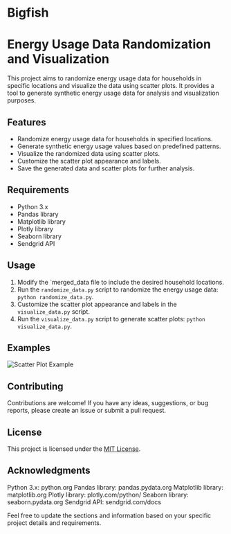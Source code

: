 # Bigfish

# Energy Usage Data Randomization and Visualization

This project aims to randomize energy usage data for households in specific locations and visualize the data using scatter plots. It provides a tool to generate synthetic energy usage data for analysis and visualization purposes.

## Features

- Randomize energy usage data for households in specified locations.
- Generate synthetic energy usage values based on predefined patterns.
- Visualize the randomized data using scatter plots.
- Customize the scatter plot appearance and labels.
- Save the generated data and scatter plots for further analysis.

## Requirements

- Python 3.x
- Pandas library
- Matplotlib library
- Plotly library
- Seaborn library
- Sendgrid API

## Usage

1. Modify the `merged_data file to include the desired household locations.
2. Run the `randomize_data.py` script to randomize the energy usage data: `python randomize_data.py`.
3. Customize the scatter plot appearance and labels in the `visualize_data.py` script.
4. Run the `visualize_data.py` script to generate scatter plots: `python visualize_data.py`.

## Examples

![Scatter Plot Example](scatter_plot_example.png)

## Contributing

Contributions are welcome! If you have any ideas, suggestions, or bug reports, please create an issue or submit a pull request.

## License

This project is licensed under the [MIT License](LICENSE).

## Acknowledgments

Python 3.x: python.org
Pandas library: pandas.pydata.org
Matplotlib library: matplotlib.org
Plotly library: plotly.com/python/
Seaborn library: seaborn.pydata.org
Sendgrid API: sendgrid.com/docs

Feel free to update the sections and information based on your specific project details and requirements.
